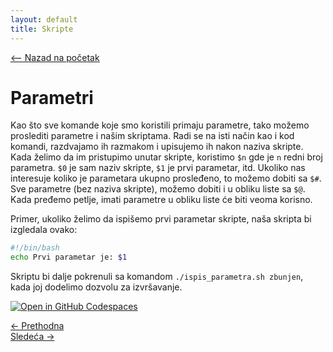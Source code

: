 ```yaml
---
layout: default
title: Skripte
---
```


<link rel="stylesheet" href="/UNIX-beginner-course/assets/css/custom.css">

 
<script>
  window.dataLayer = window.dataLayer || [];
  function gtag(){dataLayer.push(arguments);}
  gtag('js', new Date());
  gtag('config', 'G-Q6NY1G1P9S');
</script>
<script defer data-domain="dianasantavec.github.io/unix-beginner-course" src="https://plausible.io/js/script.outbound-links.tagged-events.js"></script>

<div style="margin-bottom: 1em;">
  <a href="/UNIX-beginner-course/" class="button-nav">⟵ Nazad na početak</a>
</div>

# Parametri
Kao što sve komande koje smo koristili primaju parametre, tako možemo proslediti parametre i našim skriptama. Radi se na isti način kao i kod komandi, razdvajamo ih razmakom i upisujemo ih nakon naziva skripte. Kada želimo da im pristupimo unutar skripte, koristimo `$n` gde je `n` redni broj parametra. `$0` je sam naziv skripte, `$1` je prvi parametar, itd. Ukoliko nas interesuje koliko je parametara ukupno prosleđeno, to možemo dobiti sa `$#`. Sve parametre (bez naziva skripte), možemo dobiti i u obliku liste sa `$@`. Kada pređemo petlje, imati parametre u obliku liste će biti veoma korisno.

Primer, ukoliko želimo da ispišemo prvi parametar skripte, naša skripta bi izgledala ovako:

```bash
#!/bin/bash
echo Prvi parametar je: $1
```

Skriptu bi dalje pokrenuli sa komandom `./ispis_parametra.sh zbunjen`, kada joj dodelimo dozvolu za izvršavanje.

[![Open in GitHub Codespaces](https://github.com/codespaces/badge.svg)](https://github.com/codespaces/new/?repo=dianasantavec/UNIX-beginner-course&devcontainer_path=.devcontainer/devcontainer.json)


<div class="nav-buttons-wrapper">
  <div class="nav-left">
    <a href="6_4-promena_direktorijuma.html" class="button-nav">← Prethodna</a>
  </div>
  <div class="nav-right">
    <a href="6_6-varijable.html" class="button-nav">Sledeća →</a>
  </div>
</div>